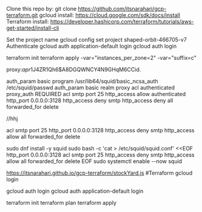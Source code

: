 Clone this repo by: git clone https://github.com/itsnarahari/gcp-terraform.git
gcloud install:
    https://cloud.google.com/sdk/docs/install
Terraform install:
    https://developer.hashicorp.com/terraform/tutorials/aws-get-started/install-cli

Set the project name
    gcloud config set project shaped-orbit-466705-v7
Authenticate
    gcloud auth application-default login
    gcloud auth login

terraform init
terraform apply -var="instances_per_zone=2" -var="suffix=c"

proxy:$apr1$J4ZR1Qh6$A8DGQWNCY4N9GHqM6CCid.
 
auth_param basic program /usr/lib64/squid/basic_ncsa_auth /etc/squid/passwd
auth_param basic realm proxy
acl authenticated proxy_auth REQUIRED
acl smtp port 25
http_access allow authenticated
http_port 0.0.0.0:3128
http_access deny smtp
http_access deny all
forwarded_for delete


//hhj

acl smtp port 25
http_port 0.0.0.0:3128
http_access deny smtp
http_access allow all
forwarded_for delete

sudo dnf install -y squid
sudo bash -c 'cat > /etc/squid/squid.conf' <<EOF
http_port 0.0.0.0:3128
acl smtp port 25
http_access deny smtp
http_access allow all
forwarded_for delete
EOF
sudo systemctl enable --now squid


https://itsnarahari.github.io/gcp-terraform/stockYard.js
#Terraform gcloud login

gcloud auth login
gcloud auth application-default login

terraform init
terraform plan
terraform apply




